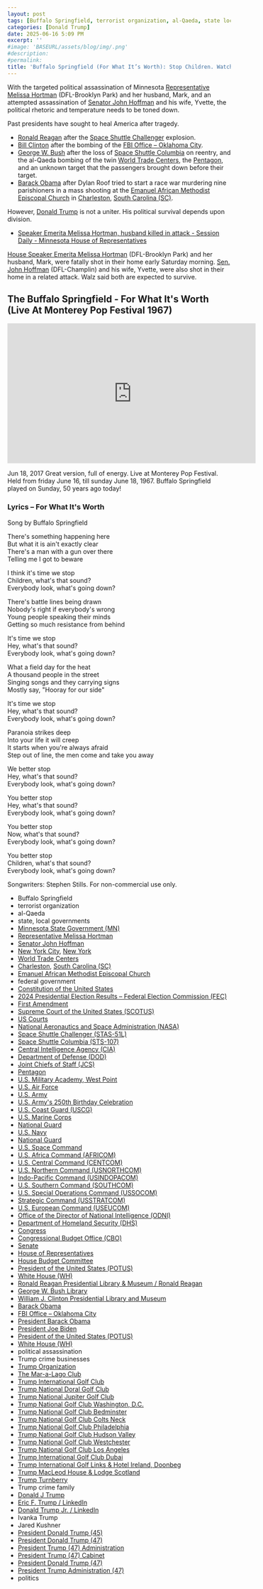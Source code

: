 ```yaml
---
layout: post
tags: [Buffalo Springfield, terrorist organization, al-Qaeda, state local governments, Minnesota State Government (MN), Representative Melissa Hortman, Senator John Hoffman, New York City New York, World Trade Centers, Charleston South Carolina (SC), Emanuel African Methodist Episcopal Church, federal government, Constitution of the United States, 2024 Presidential Election Results – Federal Election Commission (FEC), First Amendment, Supreme Court of the United States (SCOTUS), US Courts, National Aeronautics and Space Administration (NASA), Space Shuttle Challenger (STAS-51L), Space Shuttle Columbia (STS-107), Central Intelligence Agency (CIA), Department of Defense (DOD), Joint Chiefs of Staff (JCS), Pentagon, U.S. Military Academy West Point, U.S. Air Force, U.S. Army, U.S. Army’s 250th Birthday Celebration, U.S. Coast Guard (USCG), U.S. Marine Corps, National Guard, U.S. Navy, National Guard, U.S. Space Command, U.S. Africa Command (AFRICOM), U.S. Central Command (CENTCOM), U.S. Northern Command (USNORTHCOM), Indo-Pacific Command (USINDOPACOM), U.S. Southern Command (SOUTHCOM), U.S. Special Operations Command (USSOCOM), Strategic Command (USSTRATCOM), U.S. European Command (USEUCOM), Office of the Director of National Intelligence (ODNI), Department of Homeland Security (DHS), Congress, Congressional Budget Office (CBO), Senate, House of Representatives, House Budget Committee, President of the United States (POTUS), White House (WH), Ronald Reagan Presidential Library & Museum / Ronald Reagan, George W. Bush Library, William J. Clinton Presidential Library and Museum, Barack Obama, FBI Office – Oklahoma City, President Barack Obama, President Joe Biden, President of the United States (POTUS), White House (WH), political assassination, Trump crime businesses, Trump Organization, The Mar-a-Lago Club, Trump International Golf Club, Trump National Doral Golf Club, Trump National Jupiter Golf Club, Trump National Golf Club Washington D.C., Trump National Golf Club Bedminster, Trump National Golf Club Colts Neck, Trump National Golf Club Philadelphia, Trump National Golf Club Hudson Valley, Trump National Golf Club Westchester, Trump National Golf Club Los Angeles, Trump International Golf Club Dubai, Trump International Golf Links & Hotel Ireland Doonbeg, Trump MacLeod House & Lodge Scotland, Trump Turnberry, Trump crime family, Donald J Trump, Eric F. Trump / LinkedIn, Donald Trump Jr. / LinkedIn, Ivanka Trump, Jared Kushner, President Donald Trump (45), President Donald Trump (47), President Trump (47) Administration, President Trump (47) Cabinet, President Donald Trump (47), President Trump Administration (47), politics]
categories: [Donald Trump]
date: 2025-06-16 5:09 PM
excerpt: ''
#image: 'BASEURL/assets/blog/img/.png'
#description:
#permalink:
title: 'Buffalo Springfield (For What It’s Worth): Stop Children. Watch That Sound. Everybody Look Going Down'
---
```



With the targeted political assassination of Minnesota [Representative Melissa Hortman](https://www.house.mn.gov/members/profile/12266) (DFL-Brooklyn Park) and her husband, Mark, and an attempted assassination of [Senator John Hoffman](https://www.senate.mn/members/member_bio.html?mem_id=1205) and his wife, Yvette, the political rhetoric and temperature needs to be toned down.

Past presidents have sought to heal America after tragedy.

- [Ronald Reagan](https://www.reaganlibrary.gov/) after the [Space Shuttle Challenger](https://www.nasa.gov/mission/sts-51l/) explosion.
- [Bill Clinton](https://www.clintonlibrary.gov/) after the bombing of the [FBI Office – Oklahoma City](https://www.fbi.gov/contact-us/field-offices/oklahomacity).
- [George W. Bush](https://www.georgewbushlibrary.gov/) after the loss of [Space Shuttle Columbia](https://www.nasa.gov/mission/sts-107/) on reentry, and the al-Qaeda bombing of the twin [World Trade Centers](https://web.archive.org/web/20010413023920/http://www.panynj.gov/wtc/wtcfram.HTM), the [Pentagon](https://www.defense.gov/), and an unknown target that the passengers brought down before their target.
- [Barack Obama](https://obamawhitehouse.archives.gov/) after Dylan Roof tried to start a race war murdering nine parishioners in a mass shooting at the [Emanuel African Methodist Episcopal Church](https://motheremanuel.com/) in [Charleston](https://charleston-sc.gov/), [South Carolina (SC)](https://www.sc.gov).

However, [Donald Trump](https://www.donaldjtrump.com/) is not a uniter. His political survival depends upon division.

- [Speaker Emerita Melissa Hortman, husband killed in attack - Session Daily - Minnesota House of Representatives](https://www.house.mn.gov/sessiondaily/Story/18843)

[House Speaker Emerita Melissa Hortman](https://www.house.mn.gov/members/profile/12266) (DFL-Brooklyn Park) and her husband, Mark, were fatally shot in their home early Saturday morning.
[Sen. John Hoffman](https://www.senate.mn/members/member_bio.html?mem_id=1205) (DFL-Champlin) and his wife, Yvette, were also shot in their home in a related attack. Walz said both are expected to survive.

## The Buffalo Springfield - For What It's Worth (Live At Monterey Pop Festival 1967)

<iframe width="560" height="315" src="https://www.youtube.com/embed/TXVe2XH5rpk?si=UYNHOdOAbgp9E-m-" title="YouTube video player" frameborder="0" allow="accelerometer; autoplay; clipboard-write; encrypted-media; gyroscope; picture-in-picture; web-share" referrerpolicy="strict-origin-when-cross-origin" allowfullscreen></iframe>

Jun 18, 2017
Great version, full of energy. Live at Monterey Pop Festival. Held from friday June 16, till sunday June 18, 1967.
Buffalo Springfield played on Sunday, 50 years ago today!

### Lyrics – For What It's Worth

Song by Buffalo Springfield

There's something happening here<br />
But what it is ain't exactly clear<br />
There's a man with a gun over there<br />
Telling me I got to beware<br />

I think it's time we stop<br />
Children, what's that sound?<br />
Everybody look, what's going down?<br />

There's battle lines being drawn<br />
Nobody's right if everybody's wrong<br />
Young people speaking their minds<br />
Getting so much resistance from behind<br />

It's time we stop<br />
Hey, what's that sound?<br />
Everybody look, what's going down?<br />

What a field day for the heat <br />
A thousand people in the street <br />
Singing songs and they carrying signs <br />
Mostly say, "Hooray for our side" <br />

It's time we stop<br />
Hey, what's that sound?<br />
Everybody look, what's going down?<br />

Paranoia strikes deep<br />
Into your life it will creep<br />
It starts when you're always afraid<br />
Step out of line, the men come and take you away<br />

We better stop<br />
Hey, what's that sound?<br />
Everybody look, what's going down?<br />

You better stop<br />
Hey, what's that sound?<br />
Everybody look, what's going down?<br />

You better stop<br />
Now, what's that sound?<br />
Everybody look, what's going down?<br />

You better stop<br />
Children, what's that sound?<br />
Everybody look, what's going down?

Songwriters: Stephen Stills. For non-commercial use only.

- Buffalo Springfield
- terrorist organization
- al-Qaeda
- state, local governments
- [Minnesota State Government (MN)](https//www.mn.gov/)
- [Representative Melissa Hortman](https://www.house.mn.gov/members/profile/12266)
- [Senator John Hoffman](https://www.senate.mn/members/member_bio.html?mem_id=1205)
- [New York City](https://www.nyc.gov), [New York](https://www.ny.gov/)
- [World Trade Centers](https://web.archive.org/web/20010413023920/http://www.panynj.gov/wtc/wtcfram.HTM)
- [Charleston](https://charleston-sc.gov/), [South Carolina (SC)](https://www.sc.gov)
- [Emanuel African Methodist Episcopal Church](https://motheremanuel.com/)
- federal government
- [Constitution of the United States](https://constitution.congress.gov/)
- [2024 Presidential Election Results – Federal Election Commission (FEC)](https://www.fec.gov/resources/cms-content/documents/2024presgeresults.pdf)
- [First Amendment](https://constitution.congress.gov/constitution/amendment-1/)
- [Supreme Court of the United States (SCOTUS)](https://www.supremecourt.gov/)
- [US Courts](https://www.uscourts.gov/)
- [National Aeronautics and Space Administration (NASA)](https://www.nasa.gov/)
- [Space Shuttle Challenger (STAS-51L)](https://www.nasa.gov/mission/sts-51l/)
- [Space Shuttle Columbia (STS-107)](https://www.nasa.gov/mission/sts-107/)
- [Central Intelligence Agency (CIA)](https://www.cia.gov/)
- [Department of Defense (DOD)](https://www.defense.gov/)
- [Joint Chiefs of Staff (JCS)](https://www.jcs.mil/)
- [Pentagon](https://www.defense.gov/)
- [U.S. Military Academy, West Point](https://www.westpoint.edu/)
- [U.S. Air Force](https://www.af.mil/)
- [U.S. Army](https://www.army.mil/)
- [U.S. Army's 250th Birthday Celebration](https://www.army.mil/1775/)
- [U.S. Coast Guard (USCG)](https://www.uscg.mil/)
- [U.S. Marine Corps](https://www.marines.mil/)
- [National Guard](https://www.nationalguard.mil/)
- [U.S. Navy](https://www.navy.mil/)
- [National Guard](https://www.nationalguard.mil/)
- [U.S. Space Command](https://www.spacecom.mil/)
- [U.S. Africa Command (AFRICOM)](https://www.africom.mil/)
- [U.S. Central Command (CENTCOM)](https://www.centcom.mil/)
- [U.S. Northern Command (USNORTHCOM)](https://www.northcom.mil/)
- [Indo-Pacific Command (USINDOPACOM)](https://www.pacom.mil/)
- [U.S. Southern Command (SOUTHCOM)](http://www.southcom.mil/)
- [U.S. Special Operations Command (USSOCOM)](https://www.socom.mil/)
- [Strategic Command (USSTRATCOM)](http://www.stratcom.mil/)
- [U.S. European Command (USEUCOM)](https://www.eucom.mil/)
- [Office of the Director of National Intelligence (ODNI)](https://www.odni.gov/)
- [Department of Homeland Security (DHS)](https://www.dhs.gov/)
- [Congress](https;//www.congress.gov/)
- [Congressional Budget Office (CBO)](https://www.cbo.gov/)
- [Senate](https://www.senate.gov/)
- [House of Representatives](https://www.house.gov/)
- [House Budget Committee ](https://budget.house.gov/)
- [President of the United States (POTUS)](https://www.whitehouse.gov/)
- [White House (WH)](https://www.whitehouse.gov/)
- [Ronald Reagan Presidential Library & Museum / Ronald Reagan](https://www.reaganlibrary.gov/)
- [George W. Bush Library](https://www.georgewbushlibrary.gov/)
- [William J. Clinton Presidential Library and Museum](https://www.clintonlibrary.gov/)
- [Barack Obama](https://obamawhitehouse.archives.gov/)
- [FBI Office – Oklahoma City](https://www.fbi.gov/contact-us/field-offices/oklahomacity)
- [President Barack Obama](https://obamawhitehouse.archives.gov/)
- [President Joe Biden](https://bidenwhitehouse.archives.gov/)
- [President of the United States (POTUS)](https://www.whitehouse.gov/)
- [White House (WH)](https://www.whitehouse.gov/)
- political assassination 
- Trump crime businesses
- [Trump Organization](https://www.trump.com/)
- [The Mar-a-Lago Club](https://www.maralagoclub.com/)
- [Trump International Golf Club](https://www.trumpinternationalpalmbeaches.com/)
- [Trump National Doral Golf Club](https://www.trumpgolfdoral.com/)
- [Trump National Jupiter Golf Club](https://www.trumpnationaljupiter.com/)
- [Trump National Golf Club Washington, D.C.](https://www.trumpnationaldc.com/)
- [Trump National Golf Club Bedminster](https://www.trumpnationalbedminster.com/)
- [Trump National Golf Club Colts Neck](https://www.trumpcoltsneck.com/)
- [Trump National Golf Club Philadelphia](https://www.trumpnationalphiladelphia.com/)
- [Trump National Golf Club Hudson Valley](https://www.trumpnationalhudsonvalley.com/)
- [Trump National Golf Club Westchester](https://www.trumpnationalwestchester.com/)
- [Trump National Golf Club Los Angeles](https://www.trumpnationallosangeles.com/)
- [Trump International Golf Club Dubai](https://www.trumpgolfdubai.com/)
- [Trump International Golf Links & Hotel Ireland, Doonbeg](https://www.trumpgolfireland.com/)
- [Trump MacLeod House & Lodge Scotland](https://www.trumphotels.com/macleod-house)
- [Trump Turnberry](https://www.turnberry.co.uk/)
- Trump crime family
- [Donald J Trump](https://www.donaldjtrump.com/)
- [Eric F. Trump / LinkedIn](https://www.linkedin.com/in/erictrump/)
- [Donald Trump Jr. / LinkedIn](https://www.linkedin.com/in/donald-trump-jr-4454b862/)
- Ivanka Trump
- Jared Kushner
- [President Donald Trump (45)](https://trumpwhitehouse.archives.gov/)
- [President Donald Trump (47)](https://www.whitehouse.gov/administration/donald-j-trump/)
- [President Trump (47) Administration](https://www.whitehouse.gov/administration/)
- [President Trump (47) Cabinet](https://www.whitehouse.gov/administration/the-cabinet/)
- [President Donald Trump (47)](https://www.whitehouse.gov/administration/donald-j-trump/)
- [President Trump Administration (47)](https://www.whitehouse.gov/administration/)
- politics
